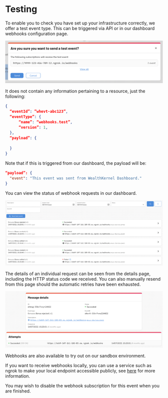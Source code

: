 # Testing

To enable you to check you have set up your infrastructure correctly, we offer a test event type. This can be triggered via API or in our dashboard webhooks configuration page.

  ![Create a webhook subscription](../../assets/images/webhooks/Test-Event2.png)

It does not contain any information pertaining to a resource, just the following:

```json
{
  “eventId”: ”whevt-abc123”,
  “eventType”: {
      “name”: “webhooks.test”,
      “version”: 1,
  },
  “payload”: {
      
  }
}
```

Note that if this is triggered from our dashboard, the payload will be:

```json
“payload”: {
  "event": "This event was sent from WealthKernel Dashboard."
}
```


You can view the status of webhook requests in our dashboard.

  ![Create a webhook subscription](../../assets/images/webhooks/Webhook-Messages2.png)

The details of an individual request can be seen from the details page, including the HTTP status code we received. You can also manually resend from this page should the automatic retries have been exhausted.

  ![Create a webhook subscription](../../assets/images/webhooks/Webhook-Messages-Details2.png)

Webhooks are also available to try out on our sandbox environment. 

If you want to receive webhooks locally, you can use a service such as ngrok to make your local endpoint accessible publicly, see [here](../webhooks/Receiving-Webhooks.md) for more information. 

You may wish to disable the webhook subscription for this event when you are finished.
